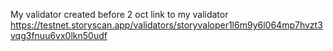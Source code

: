 My validator created before 2 oct
link to my validator   https://testnet.storyscan.app/validators/storyvaloper1l6m9y6l064mp7hvzt3vqg3fnuu6vx0lkn50udf
